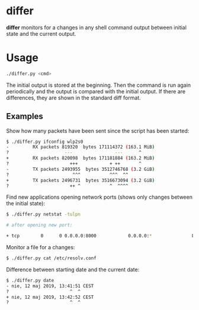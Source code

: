 # differ
**differ** monitors for a changes in any shell command output between initial state and the current output.

# Usage
```bash
./differ.py <cmd>
```
The initial *<cmd>* output is stored at the beginning.
Then the command is run again periodically and the output is compared with the initial output.
If there are differences, they are shown in the standard diff format.

## Examples
Show how many packets have been sent since the script has been started:
```bash
$ ./differ.py ifconfig wlp2s0
-         RX packets 819320  bytes 171114372 (163.1 MiB)
?                     ---                ---      ^
+         RX packets 820098  bytes 171181884 (163.2 MiB)
?                       +++            + ++       ^
-         TX packets 2493955  bytes 3512746768 (3.2 GiB)
?                        ^^^           ^^^  ^^
+         TX packets 2496731  bytes 3516673094 (3.2 GiB)
?                       ++ ^           ^  ^^^^
```

Find new applications opening network ports (shows only changes between the initial state):
```bash
$ ./differ.py netstat -tulpn

# after opening new port:

+ tcp        0      0 0.0.0.0:8000            0.0.0.0:*               LISTEN      18655/python
```

Monitor a file for a changes:
```bash
$ ./differ.py cat /etc/resolv.conf
```

Difference between starting date and the current date:
```bash
$ ./differ.py date
- nie, 12 maj 2019, 13:41:51 CEST
?                       ^  ^
+ nie, 12 maj 2019, 13:42:52 CEST
?                       ^  ^
```
